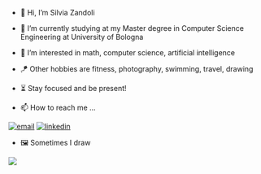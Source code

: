 - 👋 Hi, I’m Silvia Zandoli
- 🌱 I’m currently studying at my Master degree in Computer Science Engineering at University of Bologna
- 👀 I’m interested in math, computer science, artificial intelligence
- 🪁 Other hobbies are fitness, photography, swimming, travel, drawing
- ⏳ Stay focused and be present!


- 📫 How to reach me ...
<p align="left">
  <a href="mailto:silvia.zandoli2@studio.unibo.it"><img src="https://img.icons8.com/plasticine/80/000000/gmail.png" alt="email"/></a>
  <a href="https://www.linkedin.com/in/silvia-z-8755a7198/"><img src="https://img.icons8.com/plasticine/80/000000/linkedin.png" alt="linkedin"/></a>
  
</p>

- 🖼️ Sometimes I draw 
<p align="left">
          <a href="https://www.deviantart.com/silviazandoli/"><img src="https://img.icons8.com/ios/100/000000/devianart.png"/></a>
</p>
